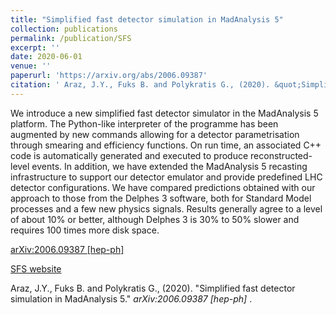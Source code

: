 ```yaml
---
title: "Simplified fast detector simulation in MadAnalysis 5"
collection: publications
permalink: /publication/SFS
excerpt: ''
date: 2020-06-01
venue: ''
paperurl: 'https://arxiv.org/abs/2006.09387'
citation: ' Araz, J.Y., Fuks B. and Polykratis G., (2020). &quot;Simplified fast detector simulation in MadAnalysis 5.&quot; <i> arXiv:2006.09387 [hep-ph] </i>.'
---
```

 We introduce a new simplified fast detector simulator in the MadAnalysis 5 platform. The Python-like interpreter of the programme has been augmented by new commands allowing for a detector parametrisation through smearing and efficiency functions. On run time, an associated C++ code is automatically generated and executed to produce reconstructed-level events. In addition, we have extended the MadAnalysis 5 recasting infrastructure to support our detector emulator and provide predefined LHC detector configurations. We have compared predictions obtained with our approach to those from the Delphes 3 software, both for Standard Model processes and a few new physics signals. Results generally agree to a level of about 10% or better, although Delphes 3 is 30% to 50% slower and requires 100 times more disk space.
 
[arXiv:2006.09387 [hep-ph]](https://arxiv.org/abs/2006.09387)

[SFS website](https://madanalysis.irmp.ucl.ac.be/wiki/SFS)

Araz, J.Y., Fuks B. and Polykratis G., (2020). &quot;Simplified fast detector simulation in MadAnalysis 5.&quot; <i> arXiv:2006.09387 [hep-ph] </i>.
